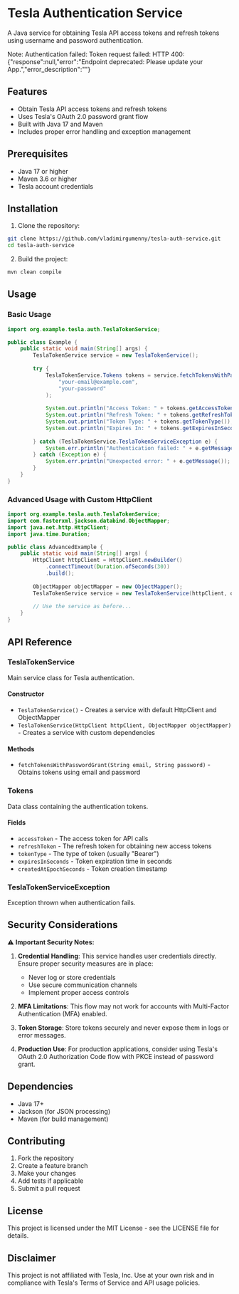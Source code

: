 # Tesla Authentication Service

A Java service for obtaining Tesla API access tokens and refresh tokens using username and password authentication.
<p>
Note: 
    Authentication failed: Token request failed: HTTP 400: {"response":null,"error":"Endpoint deprecated: Please update your App.","error_description":""}

## Features

- Obtain Tesla API access tokens and refresh tokens
- Uses Tesla's OAuth 2.0 password grant flow
- Built with Java 17 and Maven
- Includes proper error handling and exception management

## Prerequisites

- Java 17 or higher
- Maven 3.6 or higher
- Tesla account credentials

## Installation

1. Clone the repository:
```bash
git clone https://github.com/vladimirgumenny/tesla-auth-service.git
cd tesla-auth-service
```

2. Build the project:
```bash
mvn clean compile
```

## Usage

### Basic Usage

```java
import org.example.tesla.auth.TeslaTokenService;

public class Example {
    public static void main(String[] args) {
        TeslaTokenService service = new TeslaTokenService();
        
        try {
            TeslaTokenService.Tokens tokens = service.fetchTokensWithPasswordGrant(
                "your-email@example.com", 
                "your-password"
            );
            
            System.out.println("Access Token: " + tokens.getAccessToken());
            System.out.println("Refresh Token: " + tokens.getRefreshToken());
            System.out.println("Token Type: " + tokens.getTokenType());
            System.out.println("Expires In: " + tokens.getExpiresInSeconds() + " seconds");
            
        } catch (TeslaTokenService.TeslaTokenServiceException e) {
            System.err.println("Authentication failed: " + e.getMessage());
        } catch (Exception e) {
            System.err.println("Unexpected error: " + e.getMessage());
        }
    }
}
```

### Advanced Usage with Custom HttpClient

```java
import org.example.tesla.auth.TeslaTokenService;
import com.fasterxml.jackson.databind.ObjectMapper;
import java.net.http.HttpClient;
import java.time.Duration;

public class AdvancedExample {
    public static void main(String[] args) {
        HttpClient httpClient = HttpClient.newBuilder()
            .connectTimeout(Duration.ofSeconds(30))
            .build();
            
        ObjectMapper objectMapper = new ObjectMapper();
        TeslaTokenService service = new TeslaTokenService(httpClient, objectMapper);
        
        // Use the service as before...
    }
}
```

## API Reference

### TeslaTokenService

Main service class for Tesla authentication.

#### Constructor
- `TeslaTokenService()` - Creates a service with default HttpClient and ObjectMapper
- `TeslaTokenService(HttpClient httpClient, ObjectMapper objectMapper)` - Creates a service with custom dependencies

#### Methods
- `fetchTokensWithPasswordGrant(String email, String password)` - Obtains tokens using email and password

### Tokens

Data class containing the authentication tokens.

#### Fields
- `accessToken` - The access token for API calls
- `refreshToken` - The refresh token for obtaining new access tokens
- `tokenType` - The type of token (usually "Bearer")
- `expiresInSeconds` - Token expiration time in seconds
- `createdAtEpochSeconds` - Token creation timestamp

### TeslaTokenServiceException

Exception thrown when authentication fails.

## Security Considerations

⚠️ **Important Security Notes:**

1. **Credential Handling**: This service handles user credentials directly. Ensure proper security measures are in place:
   - Never log or store credentials
   - Use secure communication channels
   - Implement proper access controls

2. **MFA Limitations**: This flow may not work for accounts with Multi-Factor Authentication (MFA) enabled.

3. **Token Storage**: Store tokens securely and never expose them in logs or error messages.

4. **Production Use**: For production applications, consider using Tesla's OAuth 2.0 Authorization Code flow with PKCE instead of password grant.

## Dependencies

- Java 17+
- Jackson (for JSON processing)
- Maven (for build management)

## Contributing

1. Fork the repository
2. Create a feature branch
3. Make your changes
4. Add tests if applicable
5. Submit a pull request

## License

This project is licensed under the MIT License - see the LICENSE file for details.

## Disclaimer

This project is not affiliated with Tesla, Inc. Use at your own risk and in compliance with Tesla's Terms of Service and API usage policies.
